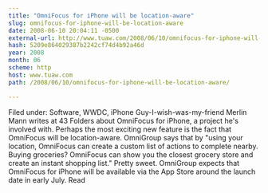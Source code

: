 ```yaml
---
title: "OmniFocus for iPhone will be location-aware"
slug: omnifocus-for-iphone-will-be-location-aware
date: 2008-06-10 20:04:11 -0500
external-url: http://www.tuaw.com/2008/06/10/omnifocus-for-iphone-will-be-location-aware/
hash: 5209e864029387b2242cf74d4b92a46d
year: 2008
month: 06
scheme: http
host: www.tuaw.com
path: /2008/06/10/omnifocus-for-iphone-will-be-location-aware/

---
```


Filed under: Software, WWDC, iPhone
 Guy-I-wish-was-my-friend Merlin Mann writes at 43 Folders about OmniFocus for iPhone, a project he's involved with. Perhaps the most exciting new feature is the fact that OmniFocus will be location-aware.
 OmniGroup says that by "using your location, OmniFocus can create a custom list of actions to complete nearby. Buying groceries? OmniFocus can show you the closest grocery store and create an instant shopping list."
 Pretty sweet. OmniGroup expects that OmniFocus for iPhone will be available via the App Store around the launch date in early July. 
Read
